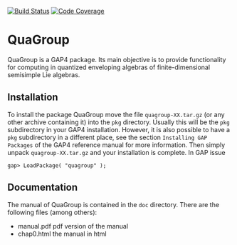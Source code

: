 [![Build Status](https://travis-ci.org/gap-packages/quagroup.svg)](https://travis-ci.org/gap-packages/quagroup)
[![Code Coverage](https://codecov.io/github/gap-packages/quagroup/coverage.svg)](https://codecov.io/gh/gap-packages/quagroup)

# QuaGroup

QuaGroup is a GAP4 package. Its main objective is to provide
functionality for computing in quantized enveloping algebras of 
finite-dimensional semisimple Lie algebras.


## Installation

To install the package QuaGroup move the file `quagroup-XX.tar.gz`
(or any other archive containing it) into the `pkg` directory.
Usually this will be the `pkg` subdirectory in your GAP4 installation.
However, it is also possible to have a `pkg` subdirectory in a 
different place, see the section `Installing GAP Packages` of the 
GAP4 reference manual for more information.
Then simply unpack `quagroup-XX.tar.gz` and your installation is
complete.
In GAP issue 

    gap> LoadPackage( "quagroup" );


## Documentation

The manual of QuaGroup is contained in the `doc` directory. There are the
following files (among others):

* manual.pdf       pdf version of the manual
* chap0.html       the manual in html
